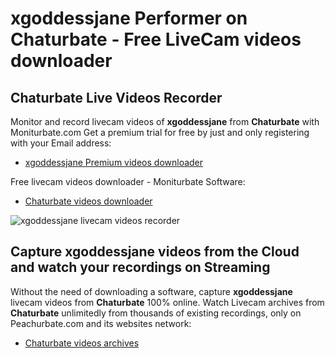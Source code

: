 # xgoddessjane Performer on Chaturbate - Free LiveCam videos downloader

## Chaturbate Live Videos Recorder

Monitor and record livecam videos of **xgoddessjane** from **Chaturbate** with Moniturbate.com
Get a premium trial for free by just and only registering with your Email address:
* [xgoddessjane Premium videos downloader](https://moniturbate.com/request-demo-licence-key.html)

Free livecam videos downloader - Moniturbate Software:
* [Chaturbate videos downloader](https://moniturbate.com/moniturbate-download-software.html)

![xgoddessjane livecam videos recorder](https://peachurnet.com/templates/moniturbate-software.png)


## Capture xgoddessjane videos from the Cloud and watch your recordings on Streaming

Without the need of downloading a software, capture **xgoddessjane** livecam videos from **Chaturbate** 100% online.
Watch Livecam archives from **Chaturbate** unlimitedly from thousands of existing recordings, only on Peachurbate.com and its websites network:
* [Chaturbate videos archives](https://peachurnet.com/)